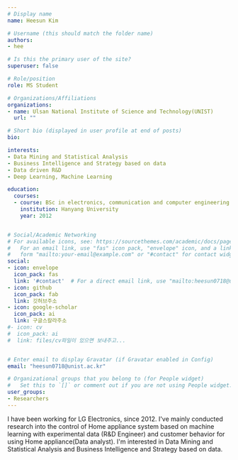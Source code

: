 ```yaml
---
# Display name
name: Heesun Kim

# Username (this should match the folder name)
authors: 
- hee

# Is this the primary user of the site?
superuser: false

# Role/position
role: MS Student 

# Organizations/Affiliations
organizations:
- name: Ulsan National Institute of Science and Technology(UNIST)
  url: ""

# Short bio (displayed in user profile at end of posts)
bio: 

interests:
- Data Mining and Statistical Analysis
- Business Intelligence and Strategy based on data
- Data driven R&D
- Deep Learning, Machine Learning

education:
  courses:
  - course: BSc in electronics, communication and computer engineering
    institution: Hanyang University
    year: 2012


# Social/Academic Networking
# For available icons, see: https://sourcethemes.com/academic/docs/page-builder/#icons
#   For an email link, use "fas" icon pack, "envelope" icon, and a link in the
#   form "mailto:your-email@example.com" or "#contact" for contact widget.
social:
- icon: envelope
  icon_pack: fas
  link: '#contact'  # For a direct email link, use "mailto:heesun0718@unist.ac.kr".
- icon: github
  icon_pack: fab
  link: 깃허브주소
- icon: google-scholar
  icon_pack: ai
  link: 구글스칼라주소
#- icon: cv
#  icon_pack: ai
#  link: files/cv파일이 있으면 보내주고...


# Enter email to display Gravatar (if Gravatar enabled in Config)
email: "heesun0718@unist.ac.kr"

# Organizational groups that you belong to (for People widget)
#   Set this to `[]` or comment out if you are not using People widget.
user_groups:
- Researchers
---
```


I have been working for LG Electronics, since 2012. 
I've mainly conducted research into the control of Home appliance system based on machine learning with experimental data (R&D Engineer)
and customer behavior for using Home appliance(Data analyst).
I'm interested in Data Mining and Statistical Analysis and Business Intelligence and Strategy based on data.




